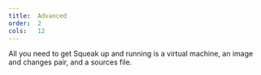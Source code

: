 ```yaml
---
title:  Advanced
order:  2
cols:   12
---
```

All you need to get Squeak up and running is a virtual machine,
an image and changes pair, and a sources file.
